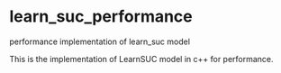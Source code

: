 # learn_suc_performance
performance implementation of learn_suc model

This is the implementation of LearnSUC model in c++ for performance.
